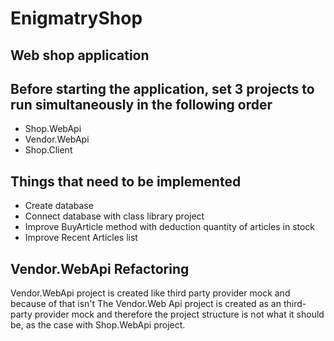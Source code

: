 # EnigmatryShop
Web shop application
--------------------

Before starting the application, set 3 projects to run simultaneously in the following order
--------------------------------------------------------------------------------------------
- Shop.WebApi
- Vendor.WebApi
- Shop.Client

Things that need to be implemented
----------------------------------
- Create database
- Connect database with class library project
- Improve BuyArticle method with deduction quantity of articles in stock
- Improve Recent Articles list

Vendor.WebApi Refactoring
-------------------------
Vendor.WebApi project is created like third party provider mock and because of that isn't 
The Vendor.Web Api project is created as an third-party provider mock and therefore the project structure is not what it should be,
as the case with Shop.WebApi project.